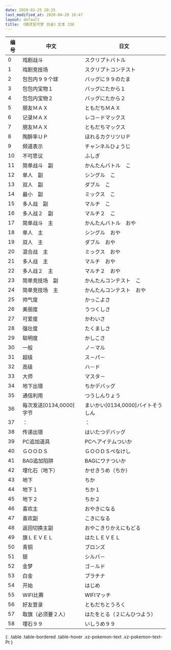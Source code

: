 ```yaml
---
date: 2020-02-25 20:25
last_modified_at: 2020-04-20 16:47
layout: default
title: 《精灵宝可梦 白金》文本 338
---
```

| 编号 | 中文 | 日文 |
| ---- | ---- | ---- |
| 0 | 戏剧战斗 | スクリプトバトル |
| 1 | 戏剧竞技场 | スクリプトコンテスト |
| 2 | 包包内９９个球 | バッグに９９のたま |
| 3 | 包包内宝物１ | バッグにたから１ |
| 4 | 包包内宝物２ | バッグにたから２ |
| 5 | 朋友ＭＡＸ | ともだちＭＡＸ |
| 6 | 记录ＭＡＸ | レコ－ドマックス |
| 7 | 朋友ＭＡＸ | ともだちマックス |
| 8 | 陶醉率ＵＰ | ほれるカクリツＵＰ |
| 9 | 频道表示 | チャンネルひょうじ |
| 10 | 不可思议 | ふしぎ |
| 11 | 简单战斗　副 | かんたんバトル　こ |
| 12 | 单人　副 | シングル　こ |
| 13 | 双人　副 | ダブル　こ |
| 14 | 最小　副 | ミックス　こ |
| 15 | 多人战　副 | マルチ　こ |
| 16 | 多人战２　副 | マルチ２　こ |
| 17 | 简单战斗　主 | かんたんバトル　おや |
| 18 | 单人　主 | シングル　おや |
| 19 | 双人　主 | ダブル　おや |
| 20 | 混合战　主 | ミックス　おや |
| 21 | 多人战　主 | マルチ　おや |
| 22 | 多人战２　主 | マルチ２　おや |
| 23 | 简单竞技场　副 | かんたんコンテスト　こ |
| 24 | 简单竞技场　主 | かんたんコンテスト　おや |
| 25 | 帅气度 | かっこよさ |
| 26 | 美丽度 | うつくしさ |
| 27 | 可爱度 | かわいさ |
| 28 | 强壮度 | たくましさ |
| 29 | 聪明度 | かしこさ |
| 30 | 一般 | ノ－マル |
| 31 | 超级 | ス－パ－ |
| 32 | 高级 | ハ－ド |
| 33 | 大师 | マスタ－ |
| 34 | 地下出错 | ちかデバッグ |
| 35 | 通信利用 | つうしんりょう |
| 36 | 每次发送[0134,0000]字节 | まいかい[0134,0000]バイトそうしん |
| 37 | ： | ： |
| 38 | 传递出错 | はいたつデバッグ |
| 39 | PC追加道具 | PCへアイテムついか |
| 40 | ＧＯＯＤＳ | ＧＯＯＤＳぺなけし |
| 41 | BAG追加陷阱 | BAGにワナついか |
| 42 | 埋化石（地下） | かせきうめ（ちか） |
| 43 | 地下 | ちか |
| 44 | 地下１ | ちか１ |
| 45 | 地下２ | ちか２ |
| 46 | 喜欢主 | おやきになる |
| 47 | 喜欢副 | こきになる |
| 48 | 返回切换主副 | おやこきりかえにもどる |
| 49 | 旗ＬＥＶＥＬ | はたＬＥＶＥＬ |
| 50 | 青铜 | ブロンズ |
| 51 | 银 | シルバ－ |
| 52 | 金梦 | ゴ－ルド |
| 53 | 白金 | プラチナ |
| 54 | 开始 | はじめ |
| 55 | WIFI比赛 | WIFIマッチ |
| 56 | 好友登录 | ともだちとうろく |
| 57 | 取旗（必须要２人） | はたをとる（２にんひつよう） |
| 58 | 埋石９９ | いしうめ９９ |
{: .table .table-bordered .table-hover .xz-pokemon-text .xz-pokemon-text-Pt }